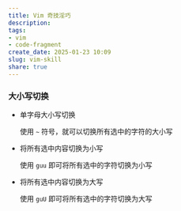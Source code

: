 ```yaml
---
title: Vim 奇技淫巧
description:
tags:
- vim
- code-fragment
create_date: 2025-01-23 10:09
slug: vim-skill
share: true
---
```


### 大小写切换

- 单字母大小写切换
    
    使用 `~` 符号，就可以切换所有选中的字符的大小写
    
- 将所有选中内容切换为小写
    
    使用 `guu` 即可将所有选中的字符切换为小写
    
- 将所有选中内容切换为大写
    
    使用 `guU` 即可将所有选中的字符切换为大写